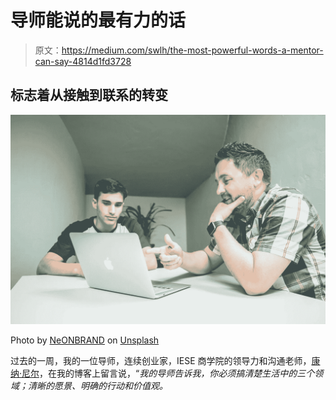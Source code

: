 # 导师能说的最有力的话

> 原文：<https://medium.com/swlh/the-most-powerful-words-a-mentor-can-say-4814d1fd3728>

## 标志着从接触到联系的转变

![](img/8918cee5606c4c8bb3bc94777866adcc.png)

Photo by [NeONBRAND](https://unsplash.com/photos/y_6rqStQBYQ?utm_source=unsplash&utm_medium=referral&utm_content=creditCopyText) on [Unsplash](https://unsplash.com/search/photos/mentor?utm_source=unsplash&utm_medium=referral&utm_content=creditCopyText)

过去的一周，我的一位导师，连续创业家，IESE 商学院的领导力和沟通老师，[康纳·尼尔](https://conorneill.com)，在我的博客上留言说，“*我的导师告诉我，你必须搞清楚生活中的三个领域；清晰的愿景、明确的行动和价值观。*
